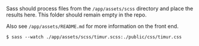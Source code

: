 Sass should process files from the `/app/assets/scss` directory and place the results here. This folder should remain empty in the repo.

Also see `/app/assets/README.md` for more information on the front end.

`$ sass --watch ./app/assets/scss/timur.scss:./public/css/timur.css`